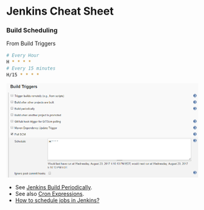 # Jenkins Cheat Sheet

### Build Scheduling

From Build Triggers

```bash
# Every Hour
H * * * *
# Every 15 minutes
H/15 * * * *
```

![Jenkins Build Triggers](images/jenkins-build-triggers.png)

* See [Jenkins Build Periodically](https://stackoverflow.com/a/38117794/6146580).
* See also [Cron Expressions](https://en.wikipedia.org/wiki/Cron).
* [How to schedule jobs in Jenkins?](https://stackoverflow.com/a/12472740/6146580)
